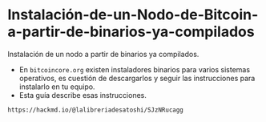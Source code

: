 # Instalación-de-un-Nodo-de-Bitcoin-a-partir-de-binarios-ya-compilados
Instalación de un nodo a partir de binarios ya compilados.

- En `bitcoincore.org` existen instaladores binarios para varios sistemas operativos, es cuestión de descargarlos y seguir las instrucciones para instalarlo en tu equipo.
- Esta guía describe esas instrucciones.
```shell
https://hackmd.io/@lalibreriadesatoshi/SJzNRucagg
```
